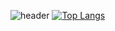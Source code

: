 ![header](https://capsule-render.vercel.app/api?type=waving&color=auto&height=300&section=header&text=Be%20patient&fontSize=90)
[![Top Langs](https://github-readme-stats.vercel.app/api/top-langs/?username=OrangeKim04)](https://github.com/anuraghazra/github-readme-stats)
